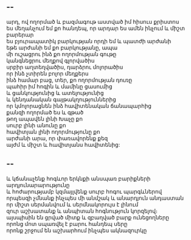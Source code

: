 ## --
արդ, ով ողորմած և բազմագութ աստված իմ հիսուս քրիստոս </br>
ես մեղանչում եմ քո հանդեպ, որ արդար ես ամեն ինչում և միշտ բարերար </br>
ես բյուրապատիկ բարկության որդի եմ և պատժի արժանի </br>
եթե արժանի եմ քո բարկությանը, ապա </br>
մի ուշացրու ինձ քո ողորմության գութը </br>
կանգնեցրու մեղքով գլորվածիս </br>
սրբիր աղտեղվածիս, դարձրու մոլորածիս </br>
որ ինձ չտիրեն բոլոր մեղքերս </br>
ինձ համար բաց, տեր, քո ողորմության դուռը </br>
պահիր իմ հոգին և մամինը ցասումից</br>
և ցանկությունից և ատելությունից </br>
և կենդանական գայթակղություններից </br>
որ կմոլորացնեն ինձ հավիտենական ճանապարհից </br>
քանզի ողորմած ես և գթած </br>
թող ապավեն լինի Խաչը քո </br>
սուրբ լինի անունը քո </br>
հավիտյան լինի ողորմությունը քո </br>
արժանի արա, որ փառավորենք քեզ </br>
այժմ և միշտ և հավիտյանս հավիտենից:

## --
և կճանաչենք հոգևոր երկնքի անսպառ բարիքների արդյունարարությունը </br>
և հոժարությամբ կզմայլվենք սուրբ հոգու պարգևներով </br>
որպեսզի չմնանք ինչպես մի անմշակ և անարդյուն անդաստան </br>
որ միշտ սերմանվում և սերմնակորույս է լինում </br>
զուր աշխատանք և անպիտան հոգնություն կորզելով։ </br>
այսպիսին են ցրված միտք և զբաղված բարք ունեցողները </br>
որոնց մոտ սպառվել է բարու հանդեպ սերը </br>
որոնք շրջում են աշխարհում ինչպես ակնազուրկը </br>
